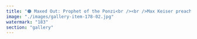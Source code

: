 ```yaml
---
title: "🟠 Maxed Out: Prophet of the Ponzi<br /><br />Max Keiser preaches from a glowing altar of broken banks and burning fiat, calling for $220K by next Tuesday. Laser-eyed followers scream “MAX SAID SO!” while sipping Hyperinflation Juice and roasting Rich Dad Poor Dad. Aviators on. Mic ablaze. Bitcoin gospel in full meltdown.<br /><br />Maximalism isn’t a revolution anymore. It’s performance art."
image: "./images/gallery-item-178-02.jpg"
watermark: "183"
section: "gallery"
---
```

